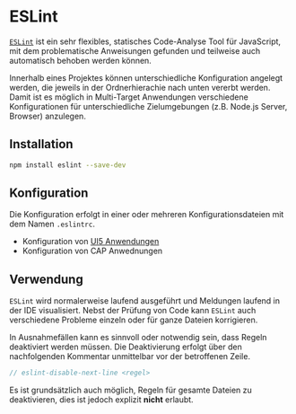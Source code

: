 # ESLint

[`ESLint`](https://eslint.org/) ist ein sehr flexibles, statisches Code-Analyse Tool für JavaScript, mit dem problematische Anweisungen gefunden und teilweise auch automatisch behoben werden können. 

Innerhalb eines Projektes können unterschiedliche Konfiguration angelegt werden, die jeweils in der Ordnerhierachie nach unten vererbt werden. Damit ist es möglich in Multi-Target Anwendungen verschiedene Konfigurationen für unterschiedliche Zielumgebungen (z.B. Node.js Server, Browser) anzulegen.

## Installation

```bash
npm install eslint --save-dev
```

## Konfiguration 

Die Konfiguration erfolgt in einer oder mehreren Konfigurationsdateien mit dem Namen `.eslintrc`.

- Konfiguration von [UI5 Anwendungen](ui5/eslint.md)
- Konfiguration von CAP Anwednungen

## Verwendung

`ESLint` wird normalerweise laufend ausgeführt und Meldungen laufend in der IDE visualisiert. Nebst der Prüfung von Code kann `ESLint` auch verschiedene Probleme einzeln oder für ganze Dateien korrigieren. 

In Ausnahmefällen kann es sinnvoll oder notwendig sein, dass Regeln deaktiviert werden müssen. Die Deaktivierung erfolgt über den nachfolgenden Kommentar unmittelbar vor der betroffenen Zeile.

```javascript
// eslint-disable-next-line <regel>
```

Es ist grundsätzlich auch möglich, Regeln für gesamte Dateien zu deaktivieren, dies ist jedoch explizit **nicht** erlaubt.